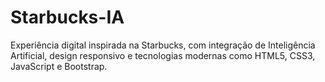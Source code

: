 # Starbucks-IA
Experiência digital inspirada na Starbucks, com integração de Inteligência Artificial, design responsivo e tecnologias modernas como HTML5, CSS3, JavaScript e Bootstrap.
